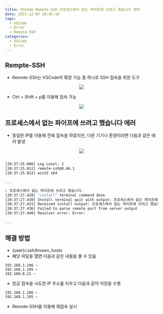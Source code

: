 ```yaml
---
title: VSCode Remote-SSH 프로세스에서 없는 파이프에 쓰려고 했습니다 에러
date: 2021-12-07 20:45:10
tags:
  - VSCode
  - Error
  - Remote-SSH
categories:
  - VSCode
  - Error
---
```


## Rempte-SSH

- Remote-SSh는 VSCode의 확장 기능 중 하나로 SSH 접속을 위한 도구

<p align="center"><img src="/images/VSCode/Remote-SSH/ProcessError/Remote-SSH.png"></p>

- Ctrl + Shift + p를 이용해 접속 가능

<p align="center"><img src="/images/VSCode/Remote-SSH/ProcessError/Error1.png"></p>

## 프로세스에서 없는 파이프에 쓰려고 했습니다 에러

- 동일한 IP를 이용해 전에 접속을 하였지만, 다른 기기나 환경이라면 다음과 같은 에러 발생

<p align="center"><img src="/images/VSCode/Remote-SSH/ProcessError/Error2.png"></p>

```bash

[20:37:25.006] Log Level: 2
[20:37:25.012] remote-ssh@0.66.1
[20:37:25.012] win32 x64

...

> 프로세스에서 없는 파이프에 쓰려고 했습니다.
[20:37:27.428] "install" terminal command done
[20:37:27.430] Install terminal quit with output: 프로세스에서 없는 파이프에 쓰려고 했습니다.
[20:37:27.431] Received install output: 프로세스에서 없는 파이프에 쓰려고 했습니다.
[20:37:27.436] Failed to parse remote port from server output
[20:37:27.440] Resolver error: Error:

...

```

## 해결 방법

- {user}/.ssh/known_hosts
- 해당 파일을 열면 다음과 같은 내용을 볼 수 있음

```text
192.168.1.106 ~
192.168.1.105 ~
192.168.0.22 ~
```

- 방금 접속을 시도한 IP 주소를 지우고 다음과 같이 저장을 수행

```text
192.168.1.106 ~
192.168.1.105 ~
```

- Remote-SSH를 이용해 재접속 실시
